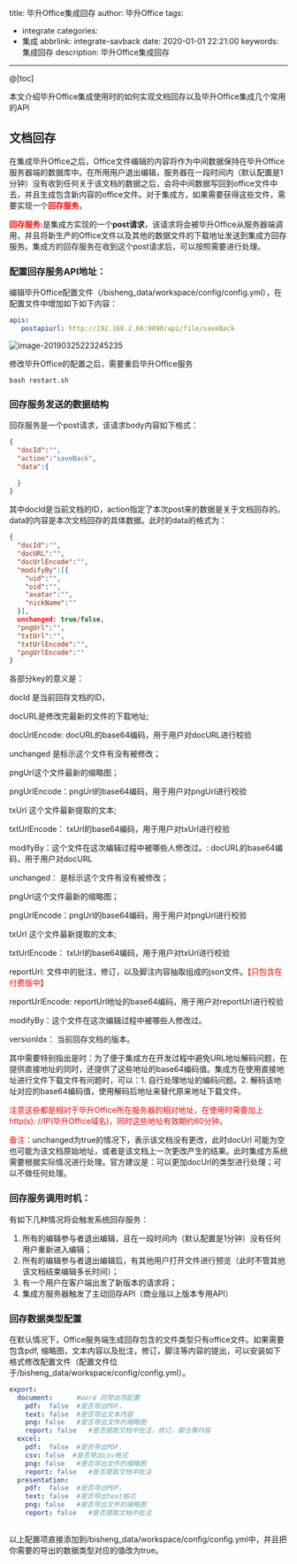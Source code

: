 title: 毕升Office集成回存
author: 毕升Office
tags:
  - integrate
categories:
  - 集成
abbrlink: integrate-savback
date: 2020-01-01 22:21:00
keywords: 集成回存
description: 毕升Office集成回存
---
@[toc]

本文介绍毕升Office集成使用时的如何实现文档回存以及毕升Office集成几个常用的API

## 文档回存

在集成毕升Office之后，Office文件编辑的内容将作为中间数据保持在毕升Office服务器端的数据库中。在所用用户退出编辑，服务器在一段时间内（默认配置是1分钟）没有收到任何关于该文档的数据之后，会将中间数据写回到office文件中去，并且生成包含新内容的office文件。对于集成方，如果需要获得这些文件，需要实现一个<span style="color:red">**回存服务**</span>。

<span style="color:red">**回存服务:**</span>是集成方实现的一个**post请求**，该请求将会被毕升Office从服务器端调用，并且将新生产的Office文件以及其他的数据文件的下载地址发送到集成方回存服务。集成方的回存服务在收到这个post请求后，可以按照需要进行处理。

### 配置回存服务API地址：

编辑毕升Office配置文件（/bisheng_data/workspace/config/config.yml），在配置文件中增加如下如下内容：

```yaml
apis:
   postapiurl: http://192.168.2.66:9090/api/file/saveBack
```

![image-20190325223245235](https://bisheng-public.oss-cn-zhangjiakou.aliyuncs.com/resource/image-20190325223245235.png)

修改毕升Office的配置之后，需要重启毕升Office服务

```shell
bash restart.sh
```

### 回存服务发送的数据结构

回存服务是一个post请求，该请求body内容如下格式：

```json
{
  "docId":"",
  "action":"saveBack",
  "data":{
       
  }
}
```

其中docId是当前文档的ID，action指定了本次post来的数据是关于文档回存的。data的内容是本次文档回存的具体数据。此时的data的格式为：

```json
{
  "docId":"",
  "docURL":"",
  "docUrlEncode":"",
  "modifyBy":[{
    "uid":"",
    "oid":"",
    "avatar":"",
    "nickName":""
  }],
  unchanged: true/false,
  "pngUrl":"",
  "txtUrl":"",
  "txtUrlEncode":"",
  "pngUrlEncode":""
}
```

各部分key的意义是：

docId 是当前回存文档的ID，

docURL是修改完最新的文件的下载地址;

docUrlEncode: docURL的base64编码，用于用户对docURL进行校验

unchanged 是标示这个文件有没有被修改；

pngUrl这个文件最新的缩略图；

pngUrlEncode：pngUrl的base64编码，用于用户对pngUrl进行校验

txUrl 这个文件最新提取的文本; 

txtUrlEncode： txUrl的base64编码，用于用户对txUrl进行校验

modifyBy：这个文件在这次编辑过程中被哪些人修改过。: docURL的base64编码，用于用户对docURL

unchanged： 是标示这个文件有没有被修改；

pngUrl这个文件最新的缩略图；

pngUrlEncode：pngUrl的base64编码，用于用户对pngUrl进行校验

txUrl 这个文件最新提取的文本; 

txtUrlEncode： txUrl的base64编码，用于用户对txUrl进行校验

reportUrl: 文件中的批注，修订，以及脚注内容抽取组成的json文件。<span style="color:red">【只包含在付费版中】</span>

reportUrlEncode: reportUrl地址的base64编码，用于用户对reportUrl进行校验

modifyBy：这个文件在这次编辑过程中被哪些人修改过。

versionIdx： 当前回存文档的版本。

其中需要特别指出是时：为了便于集成方在开发过程中避免URL地址解码问题，在提供直接地址的同时，还提供了这些地址的base64编码值。集成方在使用直接地址进行文件下载文件有问题时，可以：1. 自行处理地址的编码问题。2. 解码该地址对应的base64编码值，使用解码后地址来替代原来地址下载文件。

<span style="color:red">注意这些都是相对于毕升Office所在服务器的相对地址，在使用时需要加上http(s): //IP(毕升Office域名)，同时这些地址有效期约60分钟。</span>

<span style="color:red">备注</span>：unchanged为true的情况下，表示该文档没有更改，此时docUrl 可能为空也可能为该文档原始地址，或者是该文档上一次更改产生的结果。此时集成方系统需要根据实际情况进行处理。官方建议是：可以更加docUrl的类型进行处理；可以不做任何处理。

### 回存服务调用时机：

有如下几种情况将会触发系统回存服务：

1. 所有的编辑参与者退出编辑，且在一段时间内（默认配置是1分钟）没有任何用户重新进入编辑；
2. 所有的编辑参与者退出编辑后，有其他用户打开文件进行预览（此时不管其他该文档结束编辑多长时间）；
3. 有一个用户在客户端出发了新版本的请求将；
4. 集成方服务器触发了主动回存API（商业版以上版本专用API）

### 回存数据类型配置

在默认情况下，Office服务端生成回存包含的文件类型只有office文件。如果需要包含pdf, 缩略图，文本内容以及批注，修订，脚注等内容的提出，可以安装如下格式修改配置文件（配置文件位于/bisheng_data/workspace/config/config.yml）。

```yaml
export:
  document:      #word 的导出项配置
    pdf:  false  #是否导出PDF，
    text: false  #是否导出文本内容
    png: false   #是否导出文件的缩略图
    report: false   #是否提取文档中批注，修订，脚注等内容
  excel:
  	pdf:  false  #是否导出PDF，
    csv: false  #是否导出csv格式
    png: false   #是否导出文件的缩略图
    report: false   #是否提取文档中批注
  presentation:
  	pdf:  false  #是否导出PDF，
    text: false  #是否导出text格式
    png: false   #是否导出文件的缩略图
    report: false   #是否提取文档中批注
		
```

以上配置项直接添加到/bisheng_data/workspace/config/config.yml中，并且把你需要的导出的数据类型对应的值改为true。
